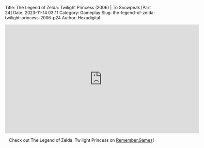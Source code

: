 Title: The Legend of Zelda: Twilight Princess (2006) | To Snowpeak [Part 24]
Date: 2023-11-14 03:11
Category: Gameplay
Slug: the-legend-of-zelda-twilight-princess-2006-p24
Author: Hexadigital

<center><iframe src="https://www.youtube.com/embed/BSsJYrHEUzk?feature=oembed" allow="accelerometer; autoplay; encrypted-media; gyroscope; picture-in-picture" width="640" height="360" frameborder="0"></iframe>

Check out The Legend of Zelda: Twilight Princess on [Remember.Games](https://remember.games/game/1365/the-legend-of-zelda-twilight-princess/)!</center>